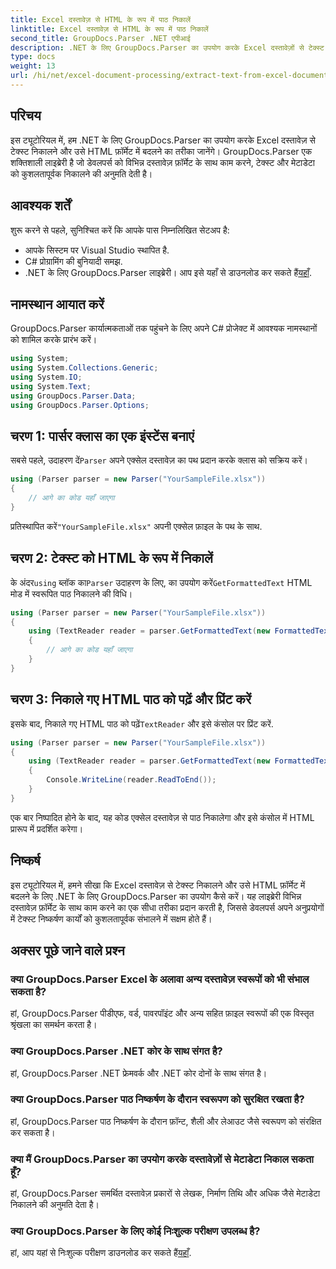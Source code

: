 ```yaml
---
title: Excel दस्तावेज़ से HTML के रूप में पाठ निकालें
linktitle: Excel दस्तावेज़ से HTML के रूप में पाठ निकालें
second_title: GroupDocs.Parser .NET एपीआई
description: .NET के लिए GroupDocs.Parser का उपयोग करके Excel दस्तावेज़ों से टेक्स्ट निकालना और उसे HTML में परिवर्तित करना सीखें।
type: docs
weight: 13
url: /hi/net/excel-document-processing/extract-text-from-excel-document-as-html/
---
```

## परिचय
इस ट्यूटोरियल में, हम .NET के लिए GroupDocs.Parser का उपयोग करके Excel दस्तावेज़ से टेक्स्ट निकालने और उसे HTML फ़ॉर्मेट में बदलने का तरीका जानेंगे। GroupDocs.Parser एक शक्तिशाली लाइब्रेरी है जो डेवलपर्स को विभिन्न दस्तावेज़ फ़ॉर्मेट के साथ काम करने, टेक्स्ट और मेटाडेटा को कुशलतापूर्वक निकालने की अनुमति देती है।
## आवश्यक शर्तें
शुरू करने से पहले, सुनिश्चित करें कि आपके पास निम्नलिखित सेटअप है:
- आपके सिस्टम पर Visual Studio स्थापित है.
- C# प्रोग्रामिंग की बुनियादी समझ.
-  .NET के लिए GroupDocs.Parser लाइब्रेरी। आप इसे यहाँ से डाउनलोड कर सकते हैं[यहाँ](https://releases.groupdocs.com/parser/net/).
## नामस्थान आयात करें
GroupDocs.Parser कार्यात्मकताओं तक पहुंचने के लिए अपने C# प्रोजेक्ट में आवश्यक नामस्थानों को शामिल करके प्रारंभ करें।
```csharp
using System;
using System.Collections.Generic;
using System.IO;
using System.Text;
using GroupDocs.Parser.Data;
using GroupDocs.Parser.Options;
```
## चरण 1: पार्सर क्लास का एक इंस्टेंस बनाएं
 सबसे पहले, उदाहरण दें`Parser` अपने एक्सेल दस्तावेज़ का पथ प्रदान करके क्लास को सक्रिय करें।
```csharp
using (Parser parser = new Parser("YourSampleFile.xlsx"))
{
    // आगे का कोड यहाँ जाएगा
}
```
 प्रतिस्थापित करें`"YourSampleFile.xlsx"` अपनी एक्सेल फ़ाइल के पथ के साथ.
## चरण 2: टेक्स्ट को HTML के रूप में निकालें
 के अंदर`using` ब्लॉक का`Parser` उदाहरण के लिए, का उपयोग करें`GetFormattedText` HTML मोड में स्वरूपित पाठ निकालने की विधि।
```csharp
using (Parser parser = new Parser("YourSampleFile.xlsx"))
{
    using (TextReader reader = parser.GetFormattedText(new FormattedTextOptions(FormattedTextMode.Html)))
    {
        // आगे का कोड यहाँ जाएगा
    }
}
```
## चरण 3: निकाले गए HTML पाठ को पढ़ें और प्रिंट करें
 इसके बाद, निकाले गए HTML पाठ को पढ़ें`TextReader` और इसे कंसोल पर प्रिंट करें.
```csharp
using (Parser parser = new Parser("YourSampleFile.xlsx"))
{
    using (TextReader reader = parser.GetFormattedText(new FormattedTextOptions(FormattedTextMode.Html)))
    {
        Console.WriteLine(reader.ReadToEnd());
    }
}
```
एक बार निष्पादित होने के बाद, यह कोड एक्सेल दस्तावेज़ से पाठ निकालेगा और इसे कंसोल में HTML प्रारूप में प्रदर्शित करेगा।
## निष्कर्ष
इस ट्यूटोरियल में, हमने सीखा कि Excel दस्तावेज़ से टेक्स्ट निकालने और उसे HTML फ़ॉर्मेट में बदलने के लिए .NET के लिए GroupDocs.Parser का उपयोग कैसे करें। यह लाइब्रेरी विभिन्न दस्तावेज़ फ़ॉर्मेट के साथ काम करने का एक सीधा तरीका प्रदान करती है, जिससे डेवलपर्स अपने अनुप्रयोगों में टेक्स्ट निष्कर्षण कार्यों को कुशलतापूर्वक संभालने में सक्षम होते हैं।

## अक्सर पूछे जाने वाले प्रश्न
### क्या GroupDocs.Parser Excel के अलावा अन्य दस्तावेज़ स्वरूपों को भी संभाल सकता है?
हां, GroupDocs.Parser पीडीएफ, वर्ड, पावरपॉइंट और अन्य सहित फ़ाइल स्वरूपों की एक विस्तृत श्रृंखला का समर्थन करता है।
### क्या GroupDocs.Parser .NET कोर के साथ संगत है?
हां, GroupDocs.Parser .NET फ्रेमवर्क और .NET कोर दोनों के साथ संगत है।
### क्या GroupDocs.Parser पाठ निष्कर्षण के दौरान स्वरूपण को सुरक्षित रखता है?
हां, GroupDocs.Parser पाठ निष्कर्षण के दौरान फ़ॉन्ट, शैली और लेआउट जैसे स्वरूपण को संरक्षित कर सकता है।
### क्या मैं GroupDocs.Parser का उपयोग करके दस्तावेज़ों से मेटाडेटा निकाल सकता हूँ?
हां, GroupDocs.Parser समर्थित दस्तावेज़ प्रकारों से लेखक, निर्माण तिथि और अधिक जैसे मेटाडेटा निकालने की अनुमति देता है।
### क्या GroupDocs.Parser के लिए कोई निःशुल्क परीक्षण उपलब्ध है?
 हां, आप यहां से निःशुल्क परीक्षण डाउनलोड कर सकते हैं[यहाँ](https://releases.groupdocs.com/).